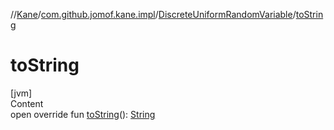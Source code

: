 //[Kane](../../index.md)/[com.github.jomof.kane.impl](../index.md)/[DiscreteUniformRandomVariable](index.md)/[toString](to-string.md)



# toString  
[jvm]  
Content  
open override fun [toString](to-string.md)(): [String](https://kotlinlang.org/api/latest/jvm/stdlib/kotlin/-string/index.html)  



